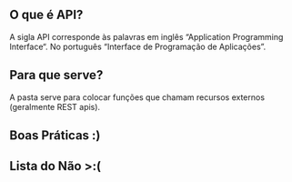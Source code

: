 ## O que é API?
A sigla API corresponde às palavras em inglês “Application Programming Interface“. No português “Interface de Programação de Aplicações”. 

## Para que serve?
A pasta serve para colocar funções que chamam recursos externos (geralmente REST apis).

## Boas Práticas :)


## Lista do Não >:(
